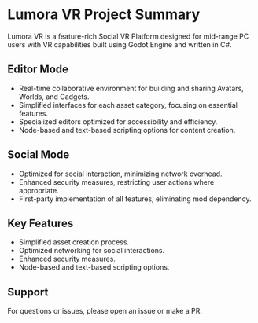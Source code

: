 # Lumora VR Project Summary
Lumora VR is a feature-rich Social VR Platform designed for mid-range PC users with VR capabilities built using Godot Engine and written in C#.

## Editor Mode
- Real-time collaborative environment for building and sharing Avatars, Worlds, and Gadgets.
- Simplified interfaces for each asset category, focusing on essential features.
- Specialized editors optimized for accessibility and efficiency.
- Node-based and text-based scripting options for content creation.

## Social Mode
- Optimized for social interaction, minimizing network overhead.
- Enhanced security measures, restricting user actions where appropriate.
- First-party implementation of all features, eliminating mod dependency.

## Key Features
- Simplified asset creation process.
- Optimized networking for social interactions.
- Enhanced security measures.
- Node-based and text-based scripting options.

## Support
For questions or issues, please open an issue or make a PR.

